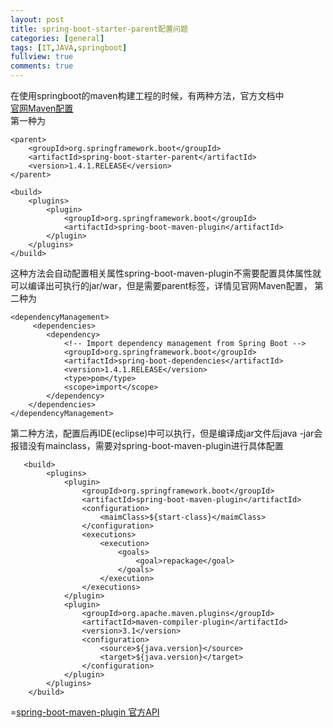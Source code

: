 ```yaml
---
layout: post
title: spring-boot-starter-parent配置问题
categories: [general]
tags: [IT,JAVA,springboot]
fullview: true
comments: true
---
```


在使用springboot的maven构建工程的时候，有两种方法，官方文档中  
<a href="http://docs.spring.io/spring-boot/docs/1.4.1.RELEASE/reference/htmlsingle/#using-boot-maven-parent-pom">官网Maven配置</a>  
第一种为    
  
  
```
<parent>
    <groupId>org.springframework.boot</groupId>
    <artifactId>spring-boot-starter-parent</artifactId>
    <version>1.4.1.RELEASE</version>
</parent>

<build>
    <plugins>
        <plugin>
            <groupId>org.springframework.boot</groupId>
            <artifactId>spring-boot-maven-plugin</artifactId>
        </plugin>
    </plugins>
</build>

```  
   
这种方法会自动配置相关属性spring-boot-maven-plugin不需要配置具体属性就可以编译出可执行的jar/war，但是需要parent标签，详情见官网Maven配置，
第二种为  
  
     
```
<dependencyManagement>
     <dependencies>
        <dependency>
            <!-- Import dependency management from Spring Boot -->
            <groupId>org.springframework.boot</groupId>
            <artifactId>spring-boot-dependencies</artifactId>
            <version>1.4.1.RELEASE</version>
            <type>pom</type>
            <scope>import</scope>
        </dependency>
    </dependencies>
</dependencyManagement>
```   
  
   
第二种方法，配置后再IDE(eclipse)中可以执行，但是编译成jar文件后java -jar会报错没有mainclass，需要对spring-boot-maven-plugin进行具体配置  
  
    
```
   <build>
        <plugins>
            <plugin>
                <groupId>org.springframework.boot</groupId>
                <artifactId>spring-boot-maven-plugin</artifactId>
                <configuration>
                    <maimClass>${start-class}</maimClass>
                </configuration>
                <executions>
                    <execution>
                        <goals>
                            <goal>repackage</goal>
                        </goals>
                    </execution>
                </executions>
            </plugin>
            <plugin>
                <groupId>org.apache.maven.plugins</groupId>
                <artifactId>maven-compiler-plugin</artifactId>
                <version>3.1</version>
                <configuration>
                    <source>${java.version}</source>
                    <target>${java.version}</target>
                </configuration>
            </plugin>
        </plugins>
    </build>
```  
  
=[spring-boot-maven-plugin 官方API][1]


  [1]: http://docs.spring.io/spring-boot/docs/current/maven-plugin/usage.html
